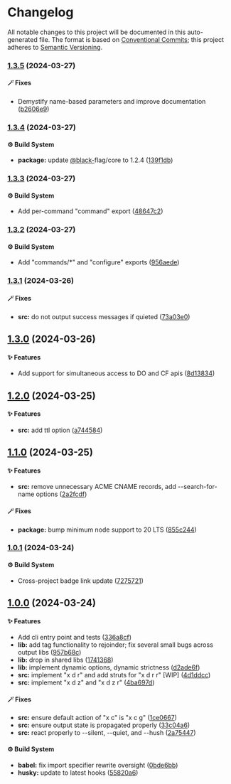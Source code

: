 # Changelog

All notable changes to this project will be documented in this auto-generated
file. The format is based on [Conventional Commits][1];
this project adheres to [Semantic Versioning][2].

### [1.3.5][3] (2024-03-27)

#### 🪄 Fixes

- Demystify name-based parameters and improve documentation ([b2606e9][4])

### [1.3.4][5] (2024-03-27)

#### ⚙️ Build System

- **package:** update [@black-][6]flag/core to 1.2.4 ([139f1db][7])

### [1.3.3][8] (2024-03-27)

#### ⚙️ Build System

- Add per-command "command" export ([48647c2][9])

### [1.3.2][10] (2024-03-27)

#### ⚙️ Build System

- Add "commands/\*" and "configure" exports ([956aede][11])

### [1.3.1][12] (2024-03-26)

#### 🪄 Fixes

- **src:** do not output success messages if quieted ([73a03e0][13])

## [1.3.0][14] (2024-03-26)

#### ✨ Features

- Add support for simultaneous access to DO and CF apis ([8d13834][15])

## [1.2.0][16] (2024-03-25)

#### ✨ Features

- **src:** add ttl option ([a744584][17])

## [1.1.0][18] (2024-03-25)

#### ✨ Features

- **src:** remove unnecessary ACME CNAME records, add --search-for-name options ([2a2fcdf][19])

#### 🪄 Fixes

- **package:** bump minimum node support to 20 LTS ([855c244][20])

### [1.0.1][21] (2024-03-24)

#### ⚙️ Build System

- Cross-project badge link update ([7275721][22])

## [1.0.0][23] (2024-03-24)

#### ✨ Features

- Add cli entry point and tests ([336a8cf][24])
- **lib:** add tag functionality to rejoinder; fix several small bugs across output libs ([957b68c][25])
- **lib:** drop in shared libs ([1741368][26])
- **lib:** implement dynamic options, dynamic strictness ([d2ade6f][27])
- **src:** implement "x d r" and add struts for "x d r r" \[WIP] ([4d1ddcc][28])
- **src:** implement "x d z" and "x d z r" ([4ba697d][29])

#### 🪄 Fixes

- **src:** ensure default action of "x c" is "x c g" ([1ce0667][30])
- **src:** ensure output state is propagated properly ([33c04a6][31])
- **src:** react properly to --silent, --quiet, and --hush ([2a75447][32])

#### ⚙️ Build System

- **babel:** fix import specifier rewrite oversight ([0bde6bb][33])
- **husky:** update to latest hooks ([55820a6][34])

[1]: https://conventionalcommits.org
[2]: https://semver.org
[3]: https://github.com/Xunnamius/xunnctl/compare/v1.3.4...v1.3.5
[4]: https://github.com/Xunnamius/xunnctl/commit/b2606e9808f7f8f1b87efdcc8d5ee7edb905d06f
[5]: https://github.com/Xunnamius/xunnctl/compare/v1.3.3...v1.3.4
[6]: https://github.com/black-
[7]: https://github.com/Xunnamius/xunnctl/commit/139f1db135ea31782f9810c8476ce3a52832947f
[8]: https://github.com/Xunnamius/xunnctl/compare/v1.3.2...v1.3.3
[9]: https://github.com/Xunnamius/xunnctl/commit/48647c253e3b6babc1b69f501af99a73a58542bd
[10]: https://github.com/Xunnamius/xunnctl/compare/v1.3.1...v1.3.2
[11]: https://github.com/Xunnamius/xunnctl/commit/956aede83e0bf9b08b6f0fd5e09b1cc68fa45030
[12]: https://github.com/Xunnamius/xunnctl/compare/v1.3.0...v1.3.1
[13]: https://github.com/Xunnamius/xunnctl/commit/73a03e0f9551455216950b90425a47b95788681a
[14]: https://github.com/Xunnamius/xunnctl/compare/v1.2.0...v1.3.0
[15]: https://github.com/Xunnamius/xunnctl/commit/8d13834e72889aaaf3935e861a3c326b306e1e8b
[16]: https://github.com/Xunnamius/xunnctl/compare/v1.1.0...v1.2.0
[17]: https://github.com/Xunnamius/xunnctl/commit/a7445847ee35170b0345d17ff5c28d8e13bfe3f5
[18]: https://github.com/Xunnamius/xunnctl/compare/v1.0.1...v1.1.0
[19]: https://github.com/Xunnamius/xunnctl/commit/2a2fcdfb26b0e5bc21c5d607bdb5f09eb12031e4
[20]: https://github.com/Xunnamius/xunnctl/commit/855c2445b1f4c39895937e849e372aec5ad1416a
[21]: https://github.com/Xunnamius/xunnctl/compare/v1.0.0...v1.0.1
[22]: https://github.com/Xunnamius/xunnctl/commit/7275721d2c76c3580bd7474c367cddf9f6fb2b76
[23]: https://github.com/Xunnamius/xunnctl/compare/1741368d12017a3366d8f4f84ad3a97d8814f892...v1.0.0
[24]: https://github.com/Xunnamius/xunnctl/commit/336a8cf9914bcf207b8530c3597c9a0c97ba2e6c
[25]: https://github.com/Xunnamius/xunnctl/commit/957b68c756a696f3c5856508ca1d9791c77e6e96
[26]: https://github.com/Xunnamius/xunnctl/commit/1741368d12017a3366d8f4f84ad3a97d8814f892
[27]: https://github.com/Xunnamius/xunnctl/commit/d2ade6fd093589b4add43c453e2ccd2d996ba264
[28]: https://github.com/Xunnamius/xunnctl/commit/4d1ddcc73f0c9932daec7a7ad8df92ede50770b2
[29]: https://github.com/Xunnamius/xunnctl/commit/4ba697d417cb97f097f29722bee10564a2e28679
[30]: https://github.com/Xunnamius/xunnctl/commit/1ce06679cd485cbe6bba55151f6b3abbe290047f
[31]: https://github.com/Xunnamius/xunnctl/commit/33c04a62a26f088395322f460e0139338ad5eb0e
[32]: https://github.com/Xunnamius/xunnctl/commit/2a754470b266a5b09fa0d0d2b426d51f2e34a831
[33]: https://github.com/Xunnamius/xunnctl/commit/0bde6bb01025b7eb4ffa2e65c99da53158ffb166
[34]: https://github.com/Xunnamius/xunnctl/commit/55820a6b9f3699c53b5f2bd972f4d86a7efa951d
